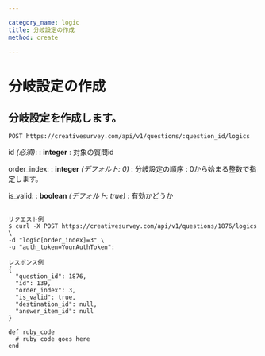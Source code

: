 ```yaml
---

category_name: logic
title: 分岐設定の作成
method: create

---
```


# 分岐設定の作成

## 分岐設定を作成します。

`POST https://creativesurvey.com/api/v1/questions/:question_id/logics`

id _(必須)_:
: __integer__
: 対象の質問id

order_index:
: __integer__ _(デフォルト: 0)_
: 分岐設定の順序
: 0から始まる整数で指定します。

is_valid:
: __boolean__ _(デフォルト: true)_
: 有効かどうか

~~~

リクエスト例
$ curl -X POST https://creativesurvey.com/api/v1/questions/1876/logics \
-d "logic[order_index]=3" \
-u "auth_token=YourAuthToken":

レスポンス例
{
  "question_id": 1876,
  "id": 139,
  "order_index": 3,
  "is_valid": true,
  "destination_id": null,
  "answer_item_id": null
}

~~~

~~~
def ruby_code
  # ruby code goes here
end
~~~

